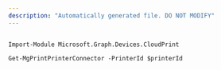 ```yaml
---
description: "Automatically generated file. DO NOT MODIFY"
---
```


```powershellv1

Import-Module Microsoft.Graph.Devices.CloudPrint

Get-MgPrintPrinterConnector -PrinterId $printerId

```